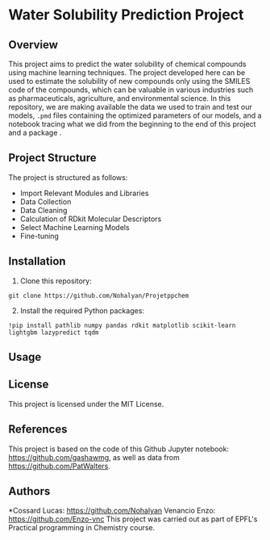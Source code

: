 #  Water Solubility Prediction Project
## Overview
This project aims to predict the water solubility of chemical compounds using machine learning techniques. The project developed here can be used to estimate the solubility of new compounds only using the SMILES code of the compounds, which can be valuable in various industries such as pharmaceuticals, agriculture, and environmental science.
In this repository, we are making available the data we used to train and test our models, `.pmd` files containing the optimized parameters of our models, and a notebook tracing what we did from the beginning to the end of this project and a package . 

## Project Structure
The project is structured as follows:
- Import Relevant Modules and Libraries
- Data Collection
- Data Cleaning
- Calculation of RDkit Molecular Descriptors
- Select Machine Learning Models
- Fine-tuning
## Installation
1. Clone this repository:
```
git clone https://github.com/Nohalyan/Projetppchem
```
2. Install the required Python packages:
```
!pip install pathlib numpy pandas rdkit matplotlib scikit-learn lightgbm lazypredict tqdm
```
## Usage

## License
This project is licensed under the MIT License.

## References
This project is based on the code of this Github Jupyter notebook: https://github.com/gashawmg, as well as data from https://github.com/PatWalters. 

## Authors
*Cossard Lucas: https://github.com/Nohalyan
Venancio Enzo: https://github.com/Enzo-vnc
This project was carried out as part of EPFL's Practical programming in Chemistry course.
